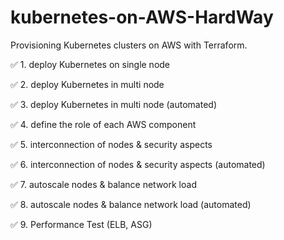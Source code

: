 # kubernetes-on-AWS-HardWay
Provisioning Kubernetes clusters on AWS with Terraform.

:white_check_mark: 1. deploy Kubernetes on single node

:white_check_mark: 2. deploy Kubernetes in multi node

:white_check_mark: 3. deploy Kubernetes in multi node (automated)

:white_check_mark: 4. define the role of each AWS component

:white_check_mark: 5. interconnection of nodes & security aspects

:white_check_mark: 6. interconnection of nodes & security aspects (automated)

:white_check_mark: 7. autoscale nodes & balance network load

:white_check_mark: 8. autoscale nodes & balance network load (automated)

:white_check_mark: 9. Performance Test (ELB, ASG)
